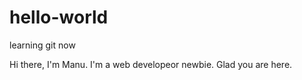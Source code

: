 # hello-world
learning git now

Hi there,
I'm Manu. I'm a web developeor newbie.
Glad you are here.
